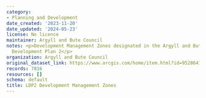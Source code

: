 ```yaml
---
category:
- Planning and Development
date_created: '2023-11-20'
date_updated: '2024-05-23'
license: No licence
maintainer: Argyll and Bute Council
notes: <p>Development Management Zones designated in the Argyll and Bute adopted Local
  Development Plan 2</p>
organization: Argyll and Bute Council
original_dataset_link: https://www.arcgis.com/home/item.html?id=95286411765d489ca5696d0944771a7f
records: 7816
resources: []
schema: default
title: LDP2 Development Management Zones
---
```

